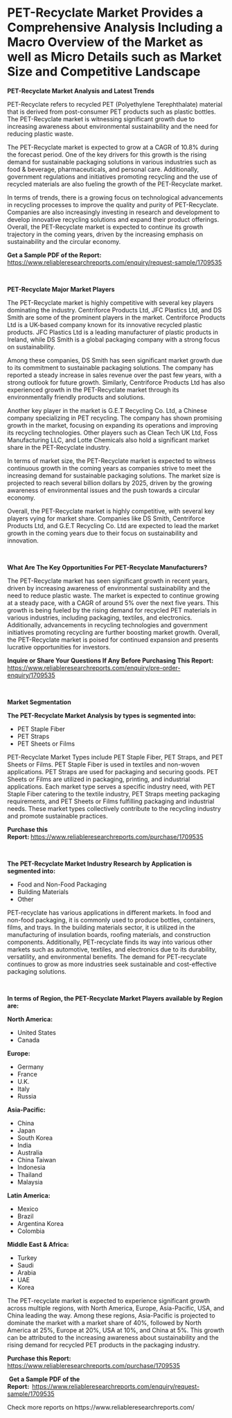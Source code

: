 <p><h1>PET-Recyclate Market Provides a Comprehensive Analysis Including a Macro Overview of the Market as well as Micro Details such as Market Size and Competitive Landscape</h1></p><p><strong>PET-Recyclate Market Analysis and Latest Trends</strong></p>
<p><p>PET-Recyclate refers to recycled PET (Polyethylene Terephthalate) material that is derived from post-consumer PET products such as plastic bottles. The PET-Recyclate market is witnessing significant growth due to increasing awareness about environmental sustainability and the need for reducing plastic waste.</p><p>The PET-Recyclate market is expected to grow at a CAGR of 10.8% during the forecast period. One of the key drivers for this growth is the rising demand for sustainable packaging solutions in various industries such as food & beverage, pharmaceuticals, and personal care. Additionally, government regulations and initiatives promoting recycling and the use of recycled materials are also fueling the growth of the PET-Recyclate market.</p><p>In terms of trends, there is a growing focus on technological advancements in recycling processes to improve the quality and purity of PET-Recyclate. Companies are also increasingly investing in research and development to develop innovative recycling solutions and expand their product offerings. Overall, the PET-Recyclate market is expected to continue its growth trajectory in the coming years, driven by the increasing emphasis on sustainability and the circular economy.</p></p>
<p><strong>Get a Sample PDF of the Report:&nbsp;</strong> <a href="https://www.reliableresearchreports.com/enquiry/request-sample/1709535">https://www.reliableresearchreports.com/enquiry/request-sample/1709535</a></p>
<p>&nbsp;</p>
<p><strong>PET-Recyclate Major Market Players</strong></p>
<p><p>The PET-Recyclate market is highly competitive with several key players dominating the industry. Centriforce Products Ltd, JFC Plastics Ltd, and DS Smith are some of the prominent players in the market. Centriforce Products Ltd is a UK-based company known for its innovative recycled plastic products. JFC Plastics Ltd is a leading manufacturer of plastic products in Ireland, while DS Smith is a global packaging company with a strong focus on sustainability.</p><p>Among these companies, DS Smith has seen significant market growth due to its commitment to sustainable packaging solutions. The company has reported a steady increase in sales revenue over the past few years, with a strong outlook for future growth. Similarly, Centriforce Products Ltd has also experienced growth in the PET-Recyclate market through its environmentally friendly products and solutions.</p><p>Another key player in the market is G.E.T Recycling Co. Ltd, a Chinese company specializing in PET recycling. The company has shown promising growth in the market, focusing on expanding its operations and improving its recycling technologies. Other players such as Clean Tech UK Ltd, Foss Manufacturing LLC, and Lotte Chemicals also hold a significant market share in the PET-Recyclate industry.</p><p>In terms of market size, the PET-Recyclate market is expected to witness continuous growth in the coming years as companies strive to meet the increasing demand for sustainable packaging solutions. The market size is projected to reach several billion dollars by 2025, driven by the growing awareness of environmental issues and the push towards a circular economy.</p><p>Overall, the PET-Recyclate market is highly competitive, with several key players vying for market share. Companies like DS Smith, Centriforce Products Ltd, and G.E.T Recycling Co. Ltd are expected to lead the market growth in the coming years due to their focus on sustainability and innovation.</p></p>
<p>&nbsp;</p>
<p><strong>What Are The Key Opportunities For PET-Recyclate Manufacturers?</strong></p>
<p><p>The PET-Recyclate market has seen significant growth in recent years, driven by increasing awareness of environmental sustainability and the need to reduce plastic waste. The market is expected to continue growing at a steady pace, with a CAGR of around 5% over the next five years. This growth is being fueled by the rising demand for recycled PET materials in various industries, including packaging, textiles, and electronics. Additionally, advancements in recycling technologies and government initiatives promoting recycling are further boosting market growth. Overall, the PET-Recyclate market is poised for continued expansion and presents lucrative opportunities for investors.</p></p>
<p><strong>Inquire or Share Your Questions If Any Before Purchasing This Report:</strong> <a href="https://www.reliableresearchreports.com/enquiry/pre-order-enquiry/1709535">https://www.reliableresearchreports.com/enquiry/pre-order-enquiry/1709535</a></p>
<p>&nbsp;</p>
<p><strong>Market Segmentation</strong></p>
<p><strong>The PET-Recyclate Market Analysis by types is segmented into:</strong></p>
<p><ul><li>PET Staple Fiber</li><li>PET Straps</li><li>PET Sheets or Films</li></ul></p>
<p><p>PET-Recyclate Market Types include PET Staple Fiber, PET Straps, and PET Sheets or Films. PET Staple Fiber is used in textiles and non-woven applications. PET Straps are used for packaging and securing goods. PET Sheets or Films are utilized in packaging, printing, and industrial applications. Each market type serves a specific industry need, with PET Staple Fiber catering to the textile industry, PET Straps meeting packaging requirements, and PET Sheets or Films fulfilling packaging and industrial needs. These market types collectively contribute to the recycling industry and promote sustainable practices.</p></p>
<p><strong>Purchase this Report:&nbsp;</strong><a href="https://www.reliableresearchreports.com/purchase/1709535">https://www.reliableresearchreports.com/purchase/1709535</a></p>
<p>&nbsp;</p>
<p><strong>The PET-Recyclate Market Industry Research by Application is segmented into:</strong></p>
<p><ul><li>Food and Non-Food Packaging</li><li>Building Materials</li><li>Other</li></ul></p>
<p><p>PET-recyclate has various applications in different markets. In food and non-food packaging, it is commonly used to produce bottles, containers, films, and trays. In the building materials sector, it is utilized in the manufacturing of insulation boards, roofing materials, and construction components. Additionally, PET-recyclate finds its way into various other markets such as automotive, textiles, and electronics due to its durability, versatility, and environmental benefits. The demand for PET-recyclate continues to grow as more industries seek sustainable and cost-effective packaging solutions.</p></p>
<p>&nbsp;</p>
<p><strong>In terms of Region, the PET-Recyclate Market Players available by Region are:</strong></p>
<p>
    <p> <strong> North America: </strong>
        <ul>
            <li>United States</li>
            <li>Canada</li>
        </ul>
        </p> 
    <p> <strong> Europe: </strong>
        <ul>
            <li>Germany</li>
            <li>France</li>
            <li>U.K.</li>
            <li>Italy</li>
            <li>Russia</li>
        </ul>
        </p> 
    <p> <strong> Asia-Pacific: </strong>
        <ul>
            <li>China</li>
            <li>Japan</li>
            <li>South Korea</li>
            <li>India</li>
            <li>Australia</li>
            <li>China Taiwan</li>
            <li>Indonesia</li>
            <li>Thailand</li>
            <li>Malaysia</li>
        </ul>
        </p> 
    <p> <strong> Latin America: </strong>
        <ul>
            <li>Mexico</li>
            <li>Brazil</li>
            <li>Argentina Korea</li>
            <li>Colombia</li>
        </ul>
        </p> 
    <p> <strong> Middle East & Africa: </strong>
        <ul>
            <li>Turkey</li>
            <li>Saudi</li>
            <li>Arabia</li>
            <li>UAE</li>
            <li>Korea</li>
        </ul>
    </p>
    </p>
<p><p>The PET-recyclate market is expected to experience significant growth across multiple regions, with North America, Europe, Asia-Pacific, USA, and China leading the way. Among these regions, Asia-Pacific is projected to dominate the market with a market share of 40%, followed by North America at 25%, Europe at 20%, USA at 10%, and China at 5%. This growth can be attributed to the increasing awareness about sustainability and the rising demand for recycled PET products in the packaging industry.</p></p>
<p><strong>Purchase this Report: </strong><a href="https://www.reliableresearchreports.com/purchase/1709535">https://www.reliableresearchreports.com/purchase/1709535</a></p>
<p>&nbsp;<strong>Get a Sample PDF of the Report:&nbsp;&nbsp;</strong><a href="https://www.reliableresearchreports.com/enquiry/request-sample/1709535">https://www.reliableresearchreports.com/enquiry/request-sample/1709535</a></p>
<p><strong></strong></p>
<p>Check more reports on https://www.reliableresearchreports.com/</p>
